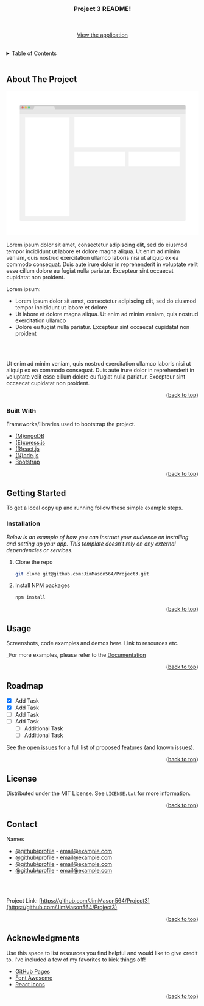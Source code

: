 <a id="readme-top"></a>

<!-- PROJECT LOGO -->
<br />
<div align="center">

  <h3 align="center">Project 3 README!</h3>

  <p align="center">
    <br />
    <br />
    <a href="#">View the application</a>
    <br />
    <br />
  </p>
</div>



<!-- TABLE OF CONTENTS -->
<details>
  <summary>Table of Contents</summary>
  <ol>
    <li>
      <a href="#about-the-project">About The Project</a>
      <ul>
        <li><a href="#built-with">Built With</a></li>
      </ul>
    </li>
    <li>
      <a href="#getting-started">Getting Started</a>
      <ul>
        <li><a href="#prerequisites">Prerequisites</a></li>
        <li><a href="#installation">Installation</a></li>
      </ul>
    </li>
    <li><a href="#usage">Usage</a></li>
    <li><a href="#roadmap">Roadmap</a></li>
    <li><a href="#license">License</a></li>
    <li><a href="#contact">Contact</a></li>
  </ol>
</details>
<br />


<!-- ABOUT THE PROJECT -->
## About The Project

![An image of the front page of the application](./public/screenshot.png)

Lorem ipsum dolor sit amet, consectetur adipiscing elit, sed do eiusmod tempor incididunt ut labore et dolore magna aliqua. Ut enim ad minim veniam, quis nostrud exercitation ullamco laboris nisi ut aliquip ex ea commodo consequat. Duis aute irure dolor in reprehenderit in voluptate velit esse cillum dolore eu fugiat nulla pariatur. Excepteur sint occaecat cupidatat non proident.

Lorem ipsum:
* Lorem ipsum dolor sit amet, consectetur adipiscing elit, sed do eiusmod tempor incididunt ut labore et dolore
* Ut labore et dolore magna aliqua. Ut enim ad minim veniam, quis nostrud exercitation ullamco
* Dolore eu fugiat nulla pariatur. Excepteur sint occaecat cupidatat non proident
<br />
<br />

Ut enim ad minim veniam, quis nostrud exercitation ullamco laboris nisi ut aliquip ex ea commodo consequat. Duis aute irure dolor in reprehenderit in voluptate velit esse cillum dolore eu fugiat nulla pariatur. Excepteur sint occaecat cupidatat non proident.

<p align="right">(<a href="#readme-top">back to top</a>)</p>



### Built With

Frameworks/libraries used to bootstrap the project.

* [(M)ongoDB](https://www.mongodb.com/)
* [(E)xpress.js](https://expressjs.com/)
* [(R)eact.js](https://reactjs.org/)
* [(N)ode.js](https://nodejs.dev/en/)
* [Bootstrap](https://getbootstrap.com/)

<p align="right">(<a href="#readme-top">back to top</a>)</p>



<!-- GETTING STARTED -->
## Getting Started

To get a local copy up and running follow these simple example steps.

### Installation

_Below is an example of how you can instruct your audience on installing and setting up your app. This template doesn't rely on any external dependencies or services._


1. Clone the repo
   ```sh
   git clone git@github.com:JimMason564/Project3.git
   ```
2. Install NPM packages
   ```sh
   npm install
   ```


<p align="right">(<a href="#readme-top">back to top</a>)</p>



<!-- USAGE EXAMPLES -->
## Usage

Screenshots, code examples and demos here. Link to resources etc.

_For more examples, please refer to the [Documentation](/coursework/22-project-3/public/screenshot.png)

<p align="right">(<a href="#readme-top">back to top</a>)</p>



<!-- ROADMAP -->
## Roadmap

- [x] Add Task
- [x] Add Task
- [ ] Add Task
- [ ] Add Task
    - [ ] Additional Task
    - [ ] Additional Task

See the [open issues](#) for a full list of proposed features (and known issues).

<p align="right">(<a href="#readme-top">back to top</a>)</p>



<!-- LICENSE -->
## License

Distributed under the MIT License. See `LICENSE.txt` for more information.

<p align="right">(<a href="#readme-top">back to top</a>)</p>



<!-- CONTACT -->
## Contact

Names 
- [@github/profile](#) - email@example.com
- [@github/profile](#) - email@example.com
- [@github/profile](#) - email@example.com
- [@github/profile](#) - email@example.com
<br>
<br>

Project Link: [https://github.com/JimMason564/Project3](https://github.com/JimMason564/Project3)

<p align="right">(<a href="#readme-top">back to top</a>)</p>



<!-- ACKNOWLEDGMENTS -->
## Acknowledgments

Use this space to list resources you find helpful and would like to give credit to. I've included a few of my favorites to kick things off!

* [GitHub Pages](https://pages.github.com)
* [Font Awesome](https://fontawesome.com)
* [React Icons](https://react-icons.github.io/react-icons/search)

<p align="right">(<a href="#readme-top">back to top</a>)</p>